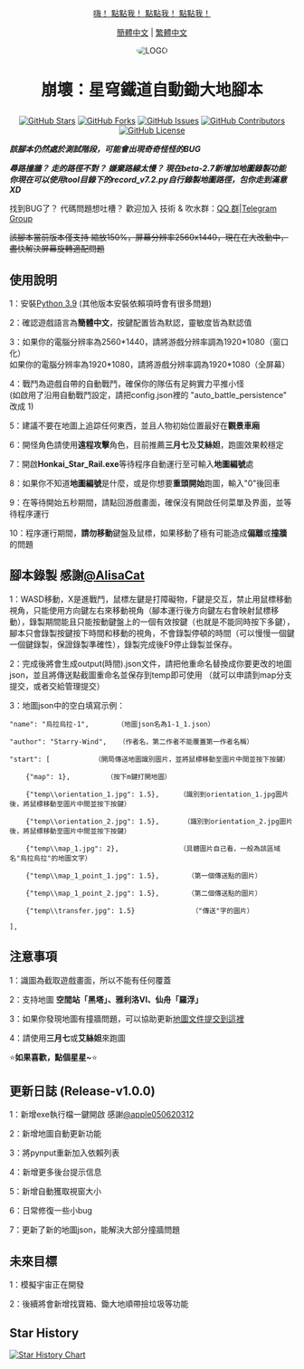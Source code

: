 <div align="center">

 [嗨！ 點點我！ 點點我！ 點點我！  ](#使用說明)

 [簡體中文](README.md) | [繁體中文](README_CHT.md)
 
 <img alt="LOGO" src="https://github.com/Starry-Wind/Honkai-Star-Rail/blob/318c2c19c45d7c26f6b663a57018519f367a09a5/temp/love!.png" style="border-radius:50%">

 <h1 align="center">

 崩壞：星穹鐵道自動鋤大地腳本

 </h1>
 
 [![GitHub Stars](https://img.shields.io/github/stars/Starry-Wind/Honkai-Star-Rail?style=flat-square)](https://github.com/Starry-Wind/Honkai-Star-Rail/stargazers)
 [![GitHub Forks](https://img.shields.io/github/forks/Starry-Wind/Honkai-Star-Rail?style=flat-square)](https://github.com/Starry-Wind/Honkai-Star-Rail/network)
 [![GitHub Issues](https://img.shields.io/github/issues/Starry-Wind/Honkai-Star-Rail?style=flat-square)](https://github.com/Starry-Wind/Honkai-Star-Rail/issues)
 [![GitHub Contributors](https://img.shields.io/github/contributors/Starry-Wind/Honkai-Star-Rail?style=flat-square)](https://github.com/Starry-Wind/Honkai-Star-Rail/graphs/contributors)
 [![GitHub License](https://img.shields.io/github/license/Starry-Wind/Honkai-Star-Rail?style=flat-square)](https://github.com/Starry-Wind/Honkai-Star-Rail/blob/main/LICENSE)
 </div>

 *****該腳本仍然處於測試階段，可能會出現奇奇怪怪的BUG*****

 ***尋路撞牆？ 走的路徑不對？ 嫌棄路線太慢？ 現在beta-2.7新增加地圖錄製功能***<br>
 ***你現在可以使用tool目錄下的record_v7.2.py自行錄製地圖路徑，包你走到滿意 XD***

 找到BUG了？ 代碼問題想吐槽？ 歡迎加入 技術 & 吹水群：[QQ 群](https://qm.qq.com/cgi-bin/qm/qr?k=xdCO46fHlVcY7D2L7elXzqcxL3nyTGnW&jump_from=webapi&authKey=uWZooQ2szv+nG/re7luCKn8LW1KibSb0vvi0FycA45Mglm5AGM1GP2iJ+SiWmDwg)|[Telegram Group](https://t.me/+yeQEhnuT9O41NDM1)<br>

 ~~該腳本當前版本僅支持 縮放150%，屏幕分辨率2560x1440，現在在大改動中，盡快解決屏幕旋轉適配問題~~

 ## 使用說明

 1：安裝[Python 3.9](https://www.python.org/downloads/release/python-390/) (其他版本安裝依賴項時會有很多問題)

 2：確認遊戲語言為**簡體中文**，按鍵配置皆為默認，靈敏度皆為默認值

 3：如果你的電腦分辨率為2560\*1440，請將游戲分辨率調為1920\*1080（窗口化）<br>
    如果你的電腦分辨率為1920\*1080，請將游戲分辨率調為1920\*1080（全屏幕）
   
 4：戰鬥為遊戲自帶的自動戰鬥，確保你的隊伍有足夠實力平推小怪<br>
    (如啟用了沿用自動戰鬥設定，請把config.json裡的 "auto_battle_persistence" 改成 1) 

 5：建議不要在地圖上追踪任何東西，並且人物初始位置最好在**觀景車廂**

 6：開怪角色請使用**遠程攻擊**角色，目前推薦**三月七**及**艾絲妲**，跑圖效果較穩定

 7：開啟**Honkai_Star_Rail.exe**等待程序自動運行至可輸入**地圖編號**處

 8：如果你不知道**地圖編號**是什麼，或是你想要**重頭開始**跑圖，輸入"0"後回車

 9：在等待開始五秒期間，請點回游戲畫面，確保沒有開啟任何菜單及界面，並等待程序運行

 10：程序運行期間，**請勿移動**鍵盤及鼠標，如果移動了極有可能造成**偏離**或**撞牆**的問題

 ## 腳本錄製 感謝[@AlisaCat](https://github.com/AlisaCat-S)

1：WASD移動，X是進戰鬥，鼠標左鍵是打障礙物，F鍵是交互，禁止用鼠標移動視角，只能使用方向鍵左右來移動視角（腳本運行後方向鍵左右會映射鼠標移動），錄製期間能且只能按動鍵盤上的一個有效按鍵（也就是不能同時按下多鍵），腳本只會錄製按鍵按下時間和移動的視角，不會錄製停頓的時間（可以慢慢一個鍵一個鍵錄製，保證錄製準確性），錄製完成後F9停止錄製並保存。

2：完成後將會生成output(時間).json文件，請把他重命名替換成你要更改的地圖json，並且將傳送點截圖重命名並保存到temp即可使用 （就可以申請到map分支提交，或者交給管理提交）

3：地圖json中的空白填寫示例：
    
    "name": "烏拉烏拉-1",       （地圖json名為1-1_1.json）
    
    "author": "Starry-Wind",   （作者名，第二作者不能覆蓋第一作者名稱）
    
    "start": [           （開局傳送地圖識別圖片，並將鼠標移動至圖片中間並按下按鍵）
       
        {"map": 1},         （按下m鍵打開地圖）
        
        {"temp\\orientation_1.jpg": 1.5},     （識別到orientation_1.jpg圖片後，將鼠標移動至圖片中間並按下按鍵）
        
        {"temp\\orientation_2.jpg": 1.5},      （識別到orientation_2.jpg圖片後，將鼠標移動至圖片中間並按下按鍵）
        
        {"temp\\map_1.jpg": 2},               （具體圖片自己看，一般為該區域名"烏拉烏拉"的地圖文字）
       
        {"temp\\map_1_point_1.jpg": 1.5},       （第一個傳送點的圖片）
        
        {"temp\\map_1_point_2.jpg": 1.5},       （第二個傳送點的圖片）
        
        {"temp\\transfer.jpg": 1.5}              （"傳送"字的圖片）
    
    ],
 
 ## 注意事項
 
 1：識圖為截取遊戲畫面，所以不能有任何覆蓋
 
 2：支持地圖 **空間站「黑塔」、雅利洛VI、仙舟「羅浮」**

 3：如果你發現地圖有撞牆問題，可以協助更新[地圖文件提交到這裡](https://github.com/Starry-Wind/Honkai-Star-Rail/tree/map)

 4：請使用**三月七**或**艾絲妲**來跑圖

 ⭐**如果喜歡，點個星星~**⭐

 ## 更新日誌 (Release-v1.0.0)

 1：新增exe執行檔一鍵開啟 感謝[@apple050620312
 ](https://github.com/apple050620312)

 2：新增地圖自動更新功能

 3：將pynput重新加入依賴列表

 4：新增更多後台提示信息

 5：新增自動獲取視窗大小

 6：日常修復一些小bug

 7：更新了新的地圖json，能解決大部分撞牆問題

 ## 未來目標

 1：模擬宇宙正在開發

 2：後續將會新增找寶箱、鋤大地順帶撿垃圾等功能

 ## Star History

 [![Star History Chart](https://api.star-history.com/svg?repos=Starry-Wind/Honkai-Star-Rail&type=Date)](https://star-history.com/#Starry-Wind/Honkai-Star-Rail&Date)
